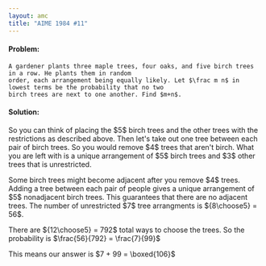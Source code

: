 ```yaml
---
layout: amc
title: "AIME 1984 #11"
---
```


<div class="problem">
    <h4>Problem:</h4>

    A gardener plants three maple trees, four oaks, and five birch trees in a row. He plants them in random
    order, each arrangement being equally likely. Let $\frac m n$ in lowest terms be the probability that no two
    birch trees are next to one another. Find $m+n$.

</div>

<div class="solution">
    <h4>Solution:</h4>
    <p> So you can think of placing the $5$ birch trees and the other trees with the restrictions as described
        above. Then let's take out one tree between each pair of birch trees. So you would remove $4$ trees that
        aren't birch. What you are left with is a unique arrangement of $5$ birch trees and $3$ other trees that
        is unrestricted.
    </p>
    <p>  Some birch trees might become adjacent after you remove $4$ trees. Adding a tree
        between each pair of people gives a unique arrangement of $5$ nonadjacent birch trees. This guarantees
        that there are no adjacent trees. The number of unrestricted $7$ tree arrangments is ${8\choose5} = 56$.</p>
    <p> There are ${12\choose5} = 792$ total ways to choose the trees. So the probability is $\frac{56}{792} = \frac{7}{99}$</p>
    <p> This means our answer is $7 + 99 = \boxed{106}$</p>
    <p> </p>
    <p> </p>
    <p> </p>
</div>
